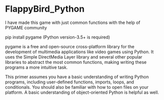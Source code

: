 # FlappyBird_Python

I have made this game with just common functions with the help of PYGAME community

pip install pygame   (Python version-3.5+ is required)

pygame is a free and open-source cross-platform library for the development of multimedia applications 
like video games using Python. It uses the Simple DirectMedia Layer library and several other popular libraries
to abstract the most common functions, making writing these programs a more intuitive task.

This primer assumes you have a basic understanding of writing Python programs, including user-defined functions,
imports, loops, and conditionals. You should also be familiar with how to open files on your platform. 
A basic understanding of object-oriented Python is helpful as well.

